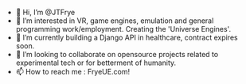- 👋 Hi, I’m @JTFrye
- 👀 I’m interested in VR, game engines, emulation and general programming work/employment. Creating the 'Universe Engines'.
- 🌱 I’m currently building a Django API in healthcare, contract expires soon.
- 💞️ I’m looking to collaborate on opensource projects related to experimental tech or for betterment of humanity.
- 📫 How to reach me : FryeUE.com!

<!---
JTFrye/JTFrye is a ✨ special ✨ repository because its `README.md` (this file) appears on your GitHub profile.
You can click the Preview link to take a look at your changes.
--->
